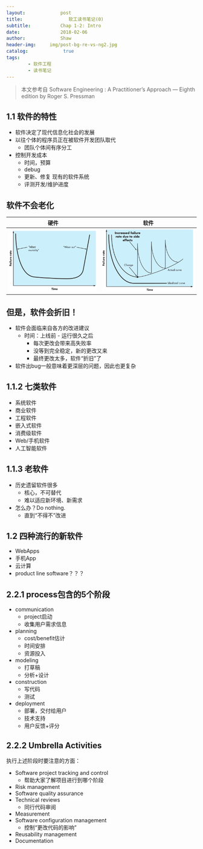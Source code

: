 ```yaml
---
layout:             post
title:                 软工读书笔记(0)
subtitle:           Chap 1-2: Intro
date:      	        2018-02-06
author:             Shaw
header-img:     img/post-bg-re-vs-ng2.jpg
catalog: 	         true
tags:
        - 软件工程
        - 读书笔记
---
```


>本文参考自 Software Engineering : A Practitioner’s Approach — Eighth edition by Roger S. Pressman

1.1 软件的特性
-
- 软件决定了现代信息化社会的发展
- 以往个体的程序员正在被软件开发团队取代
	- 团队个体间有序分工
- 控制开发成本
	- 时间，预算
	- debug
	- 更新、修复 现有的软件系统
	- 评测开发/维护进度
	
软件不会老化
-

硬件|软件
-|-
![](https://raw.githubusercontent.com/xiaoran-tang/xiaoran-tang.github.io/master/img/hardware_fail.png)|![](https://raw.githubusercontent.com/xiaoran-tang/xiaoran-tang.github.io/master/img/software_fail.png)

但是，软件会**折旧**！
-
- 软件会面临来自各方的改进建议
	- 时间：上线前 - 运行很久之后
		- 每次更改会带来高失败率
		- 没等到完全稳定，新的更改又来
		- 最终更改太多，软件“折旧”了
- 软件出bug一般意味着更深层的问题，因此也更复杂

1.1.2 七类软件
- 
- 系统软件
- 商业软件
- 工程软件
- 嵌入式软件
- 消费级软件
- Web/手机软件
- 人工智能软件

1.1.3 老软件
-
- 历史遗留软件很多
	- 核心，不可替代
	- 难以适应新环境、新需求
- 怎么办？Do nothing.
	- 直到“不得不”改进

1.2 四种流行的新软件
-
- WebApps
- 手机App
- 云计算
- product line software？？？

2.2.1 process包含的5个阶段
-
- communication
	- project启动
	- 收集用户需求信息
- planning
	- cost/benefit估计
	- 时间安排
	- 资源投入
- modeling
	- 打草稿
	- 分析+设计
- construction
	- 写代码
	- 测试
- deployment
	- 部署，交付给用户
	- 技术支持
	- 用户反馈+评分

2.2.2 Umbrella Activities
-
执行上述阶段时要注意的方面：

- Software project tracking and control
	- 帮助大家了解项目进行到哪个阶段
- Risk management
- Software quality assurance
- Technical reviews
	- 同行代码审阅
- Measurement
- Software configuration management
	- 控制“更改代码的影响”
- Reusability management
- Documentation